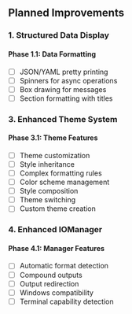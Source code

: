 

## Planned Improvements

### 1. Structured Data Display

#### Phase 1.1: Data Formatting
- [ ] JSON/YAML pretty printing
- [ ] Spinners for async operations
- [ ] Box drawing for messages
- [ ] Section formatting with titles

### 3. Enhanced Theme System

#### Phase 3.1: Theme Features
- [ ] Theme customization
- [ ] Style inheritance
- [ ] Complex formatting rules
- [ ] Color scheme management
- [ ] Style composition
- [ ] Theme switching
- [ ] Custom theme creation

### 4. Enhanced IOManager

#### Phase 4.1: Manager Features
- [ ] Automatic format detection
- [ ] Compound outputs
- [ ] Output redirection
- [ ] Windows compatibility
- [ ] Terminal capability detection
